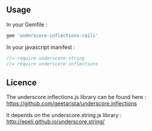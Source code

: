 ## Usage

In your Gemfile :

```ruby
gem 'underscore-inflections-rails'
```

In your javascript manifest :

```javascript
//= require underscore-string
//= require underscore-inflections
```

## Licence

The underscore.inflections.js library can be found here : https://github.com/geetarista/underscore.inflections

It depends on the underscore.string.js library : http://epeli.github.io/underscore.string/
